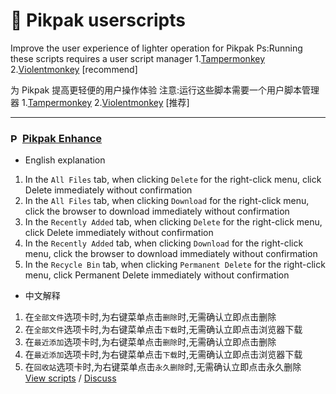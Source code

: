 # 🤖 Pikpak userscripts
Improve the user experience of lighter operation for Pikpak
Ps:Running these scripts requires a user script manager
1.[Tampermonkey](https://www.tampermonkey.net/)
2.[Violentmonkey](https://violentmonkey.github.io/) [recommend]

为 Pikpak 提高更轻便的用户操作体验
注意:运行这些脚本需要一个用户脚本管理器
1.[Tampermonkey](https://www.tampermonkey.net/)
2.[Violentmonkey](https://violentmonkey.github.io/) [推荐]

---

### <picture><source media="(prefers-color-scheme: dark)" srcset="https://mypikpak.com/favicon-32x32.png"><img width=15 alt="Pikpak logo" src="https://mypikpak.com/favicon-32x32.png"></picture> [Pikpak Enhance](pikpak-enhance)
- English explanation
1. In the `All Files` tab, when clicking `Delete` for the right-click menu, click Delete immediately without confirmation
2. In the `All Files` tab, when clicking `Download` for the right-click menu, click the browser to download immediately without confirmation
3. In the `Recently Added` tab, when clicking `Delete` for the right-click menu, click Delete immediately without confirmation
4. In the `Recently Added` tab, when clicking `Download` for the right-click menu, click the browser to download immediately without confirmation
5. In the `Recycle Bin` tab, when clicking `Permanent Delete` for the right-click menu, click Permanent Delete immediately without confirmation
- 中文解释
1. 在`全部文件`选项卡时,为右键菜单点击`删除`时,无需确认立即点击删除
2. 在`全部文件`选项卡时,为右键菜单点击`下载`时,无需确认立即点击浏览器下载
3. 在`最近添加`选项卡时,为右键菜单点击`删除`时,无需确认立即点击删除
4. 在`最近添加`选项卡时,为右键菜单点击`下载`时,无需确认立即点击浏览器下载
5. 在`回收站`选项卡时,为右键菜单点击`永久删除`时,无需确认立即点击永久删除
<br>[View scripts](pikpak-enhance) / [Discuss](https://github.com/adamlui/userscripts/discussions)
